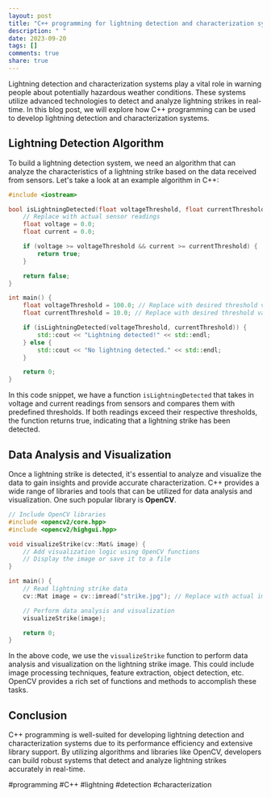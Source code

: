 ```yaml
---
layout: post
title: "C++ programming for lightning detection and characterization systems"
description: " "
date: 2023-09-20
tags: []
comments: true
share: true
---
```


Lightning detection and characterization systems play a vital role in warning people about potentially hazardous weather conditions. These systems utilize advanced technologies to detect and analyze lightning strikes in real-time. In this blog post, we will explore how C++ programming can be used to develop lightning detection and characterization systems.

## Lightning Detection Algorithm

To build a lightning detection system, we need an algorithm that can analyze the characteristics of a lightning strike based on the data received from sensors. Let's take a look at an example algorithm in C++:

```cpp
#include <iostream>

bool isLightningDetected(float voltageThreshold, float currentThreshold) {
    // Replace with actual sensor readings
    float voltage = 0.0;
    float current = 0.0;

    if (voltage >= voltageThreshold && current >= currentThreshold) {
        return true;
    }

    return false;
}

int main() {
    float voltageThreshold = 100.0; // Replace with desired threshold value
    float currentThreshold = 10.0; // Replace with desired threshold value

    if (isLightningDetected(voltageThreshold, currentThreshold)) {
        std::cout << "Lightning detected!" << std::endl;
    } else {
        std::cout << "No lightning detected." << std::endl;
    }

    return 0;
}
```

In this code snippet, we have a function `isLightningDetected` that takes in voltage and current readings from sensors and compares them with predefined thresholds. If both readings exceed their respective thresholds, the function returns true, indicating that a lightning strike has been detected.

## Data Analysis and Visualization

Once a lightning strike is detected, it's essential to analyze and visualize the data to gain insights and provide accurate characterization. C++ provides a wide range of libraries and tools that can be utilized for data analysis and visualization. One such popular library is **OpenCV**.

```cpp
// Include OpenCV libraries
#include <opencv2/core.hpp>
#include <opencv2/highgui.hpp>

void visualizeStrike(cv::Mat& image) {
    // Add visualization logic using OpenCV functions
    // Display the image or save it to a file
}

int main() {
    // Read lightning strike data
    cv::Mat image = cv::imread("strike.jpg"); // Replace with actual image file

    // Perform data analysis and visualization
    visualizeStrike(image);

    return 0;
}
```

In the above code, we use the `visualizeStrike` function to perform data analysis and visualization on the lightning strike image. This could include image processing techniques, feature extraction, object detection, etc. OpenCV provides a rich set of functions and methods to accomplish these tasks.

## Conclusion

C++ programming is well-suited for developing lightning detection and characterization systems due to its performance efficiency and extensive library support. By utilizing algorithms and libraries like OpenCV, developers can build robust systems that detect and analyze lightning strikes accurately in real-time.

#programming #C++ #lightning #detection #characterization